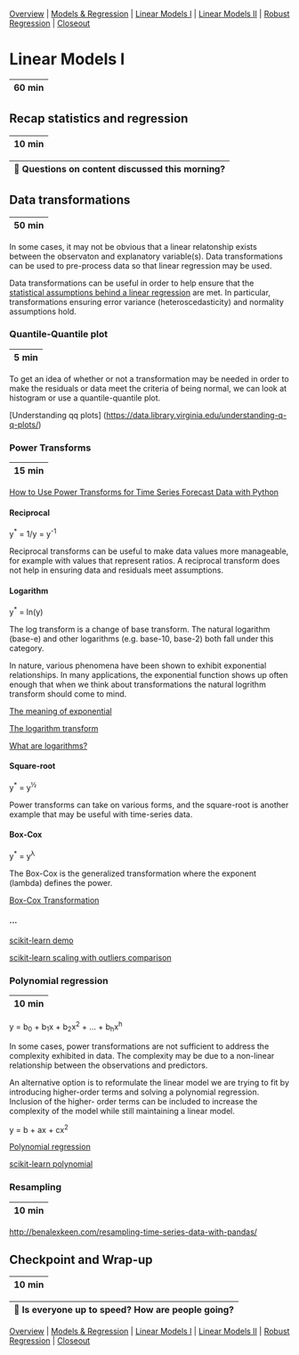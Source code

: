 [Overview](./00_overview.md) |
[Models & Regression](./01_modelsregression.md) |
[Linear Models I](./02_linearmodelsA.md) |
[Linear Models II](./03_linearmodelsB.md) |
[Robust Regression](./04_robustregression.md)  |
[Closeout](./05_closeout.md)

# Linear Models I

| 60 min |
| ------ |

## Recap statistics and regression

| 10 min |
| ------ |

| :triangular_flag_on_post: Questions on content discussed this morning? |
| ---------------------------------------------------------------------- |


## Data transformations

| 50 min |
| ------ |

In some cases, it may not be obvious that a linear relatonship exists between the observaton and explanatory variable(s). Data transformations can be used to pre-process data so that linear regression may be used.

Data transformations can be useful in order to help ensure that the [statistical assumptions behind a linear regression](./01_modelsregression.md) are met. In particular, transformations ensuring error variance (heteroscedasticity) and normality assumptions hold.

### Quantile-Quantile plot

| 5 min |
| ------ |

 To get an idea of whether or not a transformation may be needed in order to make the residuals or data meet the criteria of being normal, we can look at histogram or use a quantile-quantile plot.

[Understanding qq plots] (https://data.library.virginia.edu/understanding-q-q-plots/)

### Power Transforms

| 15 min |
| ------ |

[How to Use Power Transforms for Time Series Forecast Data with Python](https://machinelearningmastery.com/power-transform-time-series-forecast-data-python/)
#### Reciprocal

y<sup>*</sup> = 1/y = y<sup>-1</sup>

Reciprocal transforms can be useful to make data values more manageable, for example with values that represent ratios. A reciprocal transform does not help in ensuring data and residuals meet assumptions.

#### Logarithm

y<sup>*</sup> = ln(y)

The log transform is a change of base transform. The natural logarithm (base-e) and other logarithms (e.g. base-10, base-2) both fall under this category.

In nature, various phenomena have been shown to exhibit exponential relationships. In many applications, the exponential function shows up often enough that when we think about transformations the natural logrithm transform should come to mind.

[The meaning of exponential](https://www.theguardian.com/science/life-and-physics/2014/jul/20/the-meaning-of-exponential)

[The logarithm transform](https://people.duke.edu/~rnau/411log.htm)

[What are logarithms?](https://www.livescience.com/50940-logarithms.html)

#### Square-root
y<sup>*</sup>  = y<sup>&half;</sup>

Power transforms can take on various forms, and the square-root is another example that may be useful with time-series data. 

#### Box-Cox
y<sup>*</sup>  = y<sup>&#955;</sup>

The Box-Cox is the generalized transformation where the exponent (lambda) defines the power. 

[Box-Cox Transformation](https://www.statisticshowto.datasciencecentral.com/box-cox-transformation/)

#### ...
[scikit-learn demo](https://scikit-learn.org/stable/auto_examples/compose/plot_transformed_target.html#sphx-glr-auto-examples-compose-plot-transformed-target-py)

[scikit-learn scaling with outliers comparison](https://scikit-learn.org/stable/auto_examples/preprocessing/plot_all_scaling.html#sphx-glr-auto-examples-preprocessing-plot-all-scaling-py)

### Polynomial regression

| 10 min |
| ------ |

y = b<sub>0</sub> + b<sub>1</sub>x + b<sub>2</sub>x<sup>2</sup> + ... + b<sub>h</sub>x<sup>h</sup>

In some cases, power transformations are not sufficient to address the complexity exhibited in data. The complexity may be due to a non-linear relationship between the observations and predictors.

An alternative option is to reformulate the linear model we are trying to fit by introducing higher-order terms and solving a polynomial regression. Inclusion of the higher- order terms can be included to increase the complexity of the model while still maintaining a linear model.

y = b + ax + cx<sup>2</sup>

[Polynomial regression](https://towardsdatascience.com/polynomial-regression-bbe8b9d97491)

[scikit-learn polynomial](https://scikit-learn.org/stable/modules/generated/sklearn.preprocessing.PolynomialFeatures.html)

### Resampling

| 10 min |
| ------ |

http://benalexkeen.com/resampling-time-series-data-with-pandas/


## Checkpoint and Wrap-up

| 10 min |
| ------ |

| :triangular_flag_on_post: Is everyone up to speed? How are people going? |
| ------------------------------------------------------------------------ |

[Overview](./00_overview.md) |
[Models & Regression](./01_modelsregression.md) |
[Linear Models I](./02_linearmodelsA.md) |
[Linear Models II](./03_linearmodelsB.md) |
[Robust Regression](./04_robustregression.md)  |
[Closeout](./05_closeout.md)
